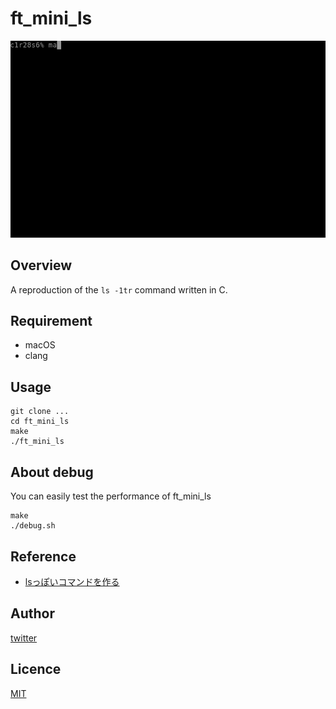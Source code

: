 # ft_mini_ls

![gif](https://github.com/kotabrog/ft_mini_ls/blob/main/image/ft_mini_ls.gif)

## Overview

A reproduction of the `ls -1tr` command written in C.

## Requirement

- macOS
- clang

## Usage

```
git clone ...
cd ft_mini_ls
make
./ft_mini_ls
```

## About debug

You can easily test the performance of ft_mini_ls

```
make
./debug.sh
```

## Reference

- [lsっぽいコマンドを作る](https://www.mm2d.net/main/prog/linux/ls-01.html)

## Author

[twitter](https://twitter.com/Kotabrog)

## Licence

[MIT](https://github.com/kotabrog/ft_mini_ls/blob/main/LICENSE)